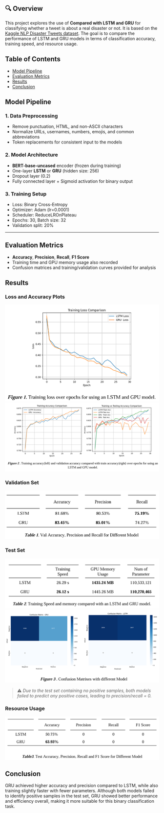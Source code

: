 ## 🔍 Overview

This project explores the use of **Compared with LSTM and GRU** for classifying whether a tweet is about a real disaster or not. It is based on the [Kaggle NLP Disaster Tweets dataset](https://www.kaggle.com/competitions/nlp-getting-started/overview). The goal is to compare the performance of LSTM and GRU models in terms of classification accuracy, training speed, and resource usage.

## Table of Contents
- [Model Pipeline](#model-pipeline)
- [Evaluation Metrics](#evaluation-metrics)
- [Results](#results)
- [Conclusion](#conclusion)

## Model Pipeline

### 1. **Data Preprocessing**
- Remove punctuation, HTML, and non-ASCII characters
- Normalize URLs, usernames, numbers, emojis, and common abbreviations
- Token replacements for consistent input to the models

### 2. **Model Architecture**
- **BERT-base-uncased** encoder (frozen during training)
- One-layer **LSTM** or **GRU** (hidden size: 256)
- Dropout layer (0.2)
- Fully connected layer + Sigmoid activation for binary output

### 3. **Training Setup**
- Loss: Binary Cross-Entropy
- Optimizer: Adam (lr=0.0001)
- Scheduler: ReduceLROnPlateau
- Epochs: 30, Batch size: 32
- Validation split: 20%

---

## Evaluation Metrics
- **Accuracy**, **Precision**, **Recall**, **F1 Score**
- Training time and GPU memory usage also recorded
- Confusion matrices and training/validation curves provided for analysis



## Results

### Loss and Accuracy Plots
![Training loss](https://raw.githubusercontent.com/kailee0422/RNN-Transformer/main/HW2/Picture/Figure1.png)
![Val loss](https://raw.githubusercontent.com/kailee0422/RNN-Transformer/main/HW2/Picture/Figure2.png)

###  Validation Set

![Val Metrics](https://raw.githubusercontent.com/kailee0422/RNN-Transformer/main/HW2/Picture/Table1.png)


###  Test Set

![Test Metrics](https://raw.githubusercontent.com/kailee0422/RNN-Transformer/main/HW2/Picture/Table2.png)
![Confusion Matrix](https://raw.githubusercontent.com/kailee0422/RNN-Transformer/main/HW2/Picture/Figure3.png)

> ⚠️ *Due to the test set containing no positive samples, both models failed to predict any positive cases, leading to precision/recall = 0.*

###  Resource Usage

![Resource Usage](https://raw.githubusercontent.com/kailee0422/RNN-Transformer/main/HW2/Picture/Table3.png)


## Conclusion

GRU achieved higher accuracy and precision compared to LSTM, while also training slightly faster with fewer parameters. Although both models failed to identify positive samples in the test set, GRU showed better performance and efficiency overall, making it more suitable for this binary classification task.







